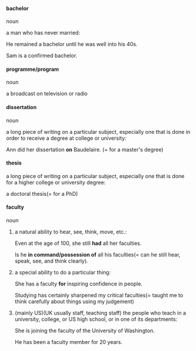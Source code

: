 #### bachelor
noun

a man who has never married:

He remained a bachelor until he was well into his 40s.

Sam is a confirmed bachelor.

#### programme/program
noun

a broadcast on television or radio





#### dissertation
noun

a long piece of writing on a particular subject, especially one that is done in order to receive a degree at college or university:

Ann did her dissertation **on** Baudelaire. (= for a master's degree)

#### thesis
a long piece of writing on a particular subject, especially one that is done for a higher college or university degree:

a doctoral thesis(= for a PhD)

#### faculty
noun

1. a natural ability to hear, see, think, move, etc.:
   
   Even at the age of 100, she still **had** all her faculties.

   Is he **in command/possession of** all his faculties(= can he still hear, speak, see, and think clearly).

2. a special ability to do a particular thing:

   She has a faculty **for** inspiring confidence in people.

   Studying has certainly sharpened my critical faculties(= taught me to think carefully about things using my judgement)

3. (mainly US)(UK usually staff, teaching staff) the people who teach in a university, college, or US high school, or in one of its departments:

    She is joining the faculty of the University of Washington.

    He has been a faculty member for 20 years.     